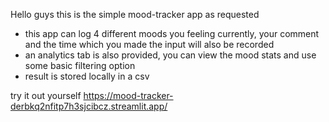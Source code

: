 Hello guys this is the simple mood-tracker app as requested

 - this app can log 4 different moods you feeling currently, your comment and the time which you made the input will also be recorded
 - an analytics tab is also provided, you can view the mood stats and use some basic filtering option
 - result is stored locally in a csv

try it out yourself
https://mood-tracker-derbkq2nfitp7h3sjcibcz.streamlit.app/
